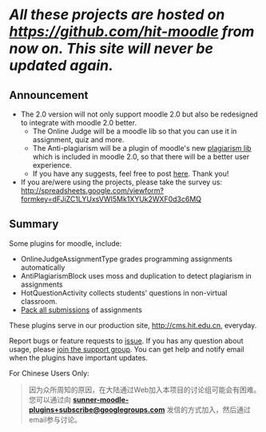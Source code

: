 # _All these projects are hosted on https://github.com/hit-moodle from now on. This site will never be updated again._ #

## Announcement ##
  * The 2.0 version will not only support moodle 2.0 but also be redesigned to integrate with moodle 2.0 better.
    * The Online Judge will be a moodle lib so that you can use it in assignment, quiz and more.
    * The Anti-plagiarism will be a plugin of moodle's new [plagiarism lib](http://docs.moodle.org/en/Development:Plagiarism_API) which is included in moodle 2.0, so that there will be a better user experience.
    * If you have any suggests, feel free to post [here](https://groups.google.com/group/sunner-moodle-plugins/). Thank you!
  * If you are/were using the projects, please take the survey us: http://spreadsheets.google.com/viewform?formkey=dFJiZC1LYUxsVWI5Mk1XYUk2WXF0d3c6MQ

## Summary ##

Some plugins for moodle, include:

  * OnlineJudgeAssignmentType grades programming assignments automatically
  * AntiPlagiarismBlock uses moss and duplication to detect plagiarism in assignments
  * HotQuestionActivity collects students' questions in non-virtual classroom.
  * [Pack all submissions](PackSubmissions.md) of assignments

These plugins serve in our production site, http://cms.hit.edu.cn, everyday.

Report bugs or feature requests to [issue](http://code.google.com/p/sunner-projects/issues/list). If you has any question about usage, please [join the support group](https://groups.google.com/group/sunner-moodle-plugins/subscribe). You can get help and notify email when the plugins have important updates.

For Chinese Users Only:
> 因为众所周知的原因，在大陆通过Web加入本项目的讨论组可能会有困难。您可以通过向 **sunner-moodle-plugins+subscribe@googlegroups.com** 发信的方式加入，然后通过email参与讨论。